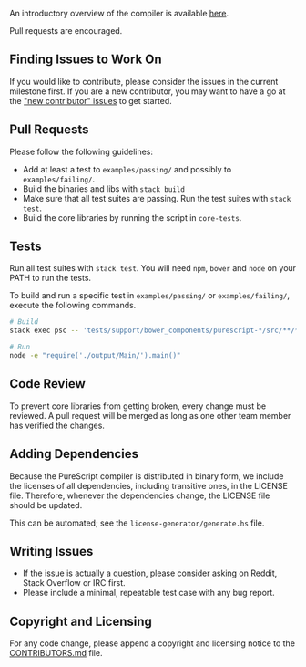 An introductory overview of the compiler is available [here](https://www.youtube.com/watch?v=Y3P1dxqwFiE).

Pull requests are encouraged.

## Finding Issues to Work On

If you would like to contribute, please consider the issues in the current milestone first. If you are a new contributor, you may want to have a go at the ["new contributor" issues](https://github.com/purescript/purescript/labels/new%20contributor) to get started.

## Pull Requests

Please follow the following guidelines:

- Add at least a test to `examples/passing/` and possibly to `examples/failing/`.
- Build the binaries and libs with `stack build`
- Make sure that all test suites are passing. Run the test suites with `stack test`.
- Build the core libraries by running the script in `core-tests`.

## Tests

Run all test suites with `stack test`. You will need `npm`, `bower` and `node` on your PATH to run the tests.

To build and run a specific test in `examples/passing/` or `examples/failing/`, execute the following commands.

``` bash
# Build
stack exec psc -- 'tests/support/bower_components/purescript-*/src/**/*.purs' examples/blah/Blah.purs

# Run
node -e "require('./output/Main/').main()"
```

## Code Review

To prevent core libraries from getting broken, every change must be reviewed. A pull request will be merged as long as one other team member has verified the changes.

## Adding Dependencies

Because the PureScript compiler is distributed in binary form, we include
the licenses of all dependencies, including transitive ones, in the LICENSE
file. Therefore, whenever the dependencies change, the LICENSE file should be
updated.

This can be automated; see the `license-generator/generate.hs` file.

## Writing Issues

- If the issue is actually a question, please consider asking on Reddit, Stack Overflow or IRC first.
- Please include a minimal, repeatable test case with any bug report.

## Copyright and Licensing

For any code change, please append a copyright and licensing notice to the [CONTRIBUTORS.md](CONTRIBUTORS.md) file.
